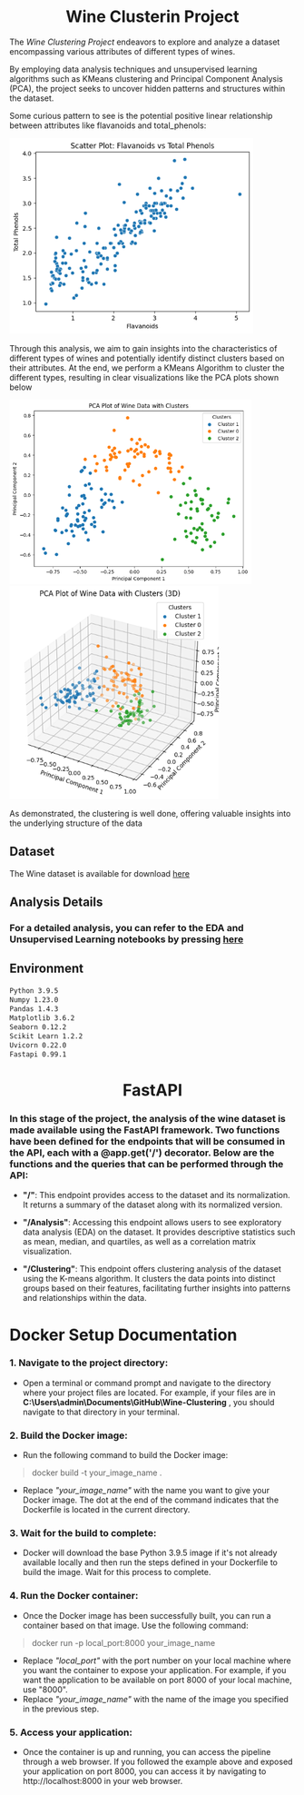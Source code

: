 ## <h1 align ="center"> Wine Clusterin Project </h1>

The *Wine Clustering Project* endeavors to explore and analyze a dataset encompassing various attributes of different types of wines. 

By employing data analysis techniques and unsupervised learning algorithms such as KMeans clustering and Principal Component Analysis (PCA), the project seeks to uncover hidden patterns and structures within the dataset. 

Some curious pattern to see is the potential positive linear relationship between attributes like flavanoids and total_phenols:
<p>
<img src="./_src/images/linear_relationship.png"  height=345>
</p>

 Through this analysis, we aim to gain insights into the characteristics of different types of wines and potentially identify distinct clusters based on their attributes. At the end, we perform a KMeans Algorithm to cluster the different types, resulting in clear visualizations like the PCA plots shown below

<p>
<img src="./_src/images/PCA_2dims.png" height=325>
<img src="./_src/images/pca_3dims.png" height=375> 

As demonstrated, the clustering is well done, offering valuable insights into the underlying structure of the data


## **Dataset**
The Wine dataset is available for download [here](https://storage.googleapis.com/the_public_bucket/wine-clustering.csv)

## **Analysis Details**
### For a detailed analysis, you can refer to the EDA and Unsupervised Learning notebooks by pressing [here](https://github.com/Gabrielnm7/Wine-Clustering/blob/main/EDA.ipynb)

## Environment 
<pre><code>Python 3.9.5 
Numpy 1.23.0
Pandas 1.4.3
Matplotlib 3.6.2
Seaborn 0.12.2
Scikit Learn 1.2.2
Uvicorn 0.22.0
Fastapi 0.99.1
</code></pre>
# <center >FastAPI
### In this stage of the project, the analysis of the wine dataset is made available using the FastAPI framework. Two functions have been defined for the endpoints that will be consumed in the API, each with a @app.get('/') decorator. Below are the functions and the queries that can be performed through the API:

- **"/"**: This endpoint provides access to the dataset and its normalization. It returns a summary of the dataset along with its normalized version.

- **"/Analysis"**: Accessing this endpoint allows users to see exploratory data analysis (EDA) on the dataset. It provides descriptive statistics such as mean, median, and quartiles, as well as a correlation matrix visualization.

- **"/Clustering"**: This endpoint offers clustering analysis of the dataset using the K-means algorithm. It clusters the data points into distinct groups based on their features, facilitating further insights into patterns and relationships within the data.

# **Docker Setup Documentation**
### 1. **Navigate to the project directory:**

- Open a terminal or command prompt and navigate to the directory where your project files are located. For example, if your files are in **C:\Users\admin\Documents\GitHub\Wine-Clustering** , you should navigate to that directory in your terminal.

### 2. **Build the Docker image:**
- Run the following command to build the Docker image:
> docker build -t your_image_name .

- Replace *"your_image_name"* with the name you want to give your Docker image. The dot at the end of the command indicates that the Dockerfile is located in the current directory.

### 3. **Wait for the build to complete:**

- Docker will download the base Python 3.9.5 image if it's not already available locally and then run the steps defined in your Dockerfile to build the image. Wait for this process to complete.

### 4. Run the Docker container:

- Once the Docker image has been successfully built, you can run a container based on that image. Use the following command:
> docker run -p local_port:8000 your_image_name
- Replace *"local_port"* with the port number on your local machine where you want the container to expose your application. For example, if you want the application to be available on port 8000 of your local machine, use "8000". 
- Replace *"your_image_name"* with the name of the image you specified in the previous step.

### 5. Access your application:

- Once the container is up and running, you can access the pipeline through a web browser. If you followed the example above and exposed your application on port 8000, you can access it by navigating to http://localhost:8000 in your web browser. 

